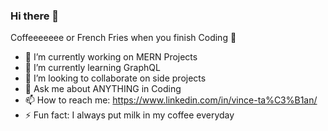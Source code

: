 ### Hi there 👋

Coffeeeeeee or French Fries when you finish Coding 🍟

- 🔭 I’m currently working on MERN Projects
- 🌱 I’m currently learning GraphQL
- 👯 I’m looking to collaborate on side projects
- 💬 Ask me about ANYTHING in Coding
- 📫 How to reach me: https://www.linkedin.com/in/vince-ta%C3%B1an/
- ⚡ Fun fact: I always put milk in my coffee everyday
